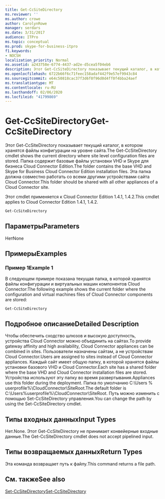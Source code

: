 ```yaml
---
title: Get-CcSiteDirectory
ms.reviewer: ''
ms.author: crowe
author: CarolynRowe
manager: serdars
ms.date: 3/31/2017
audience: ITPro
ms.topic: conceptual
ms.prod: skype-for-business-itpro
f1.keywords:
- NOCSH
localization_priority: Normal
ms.assetid: a243758e-6774-4437-ad2e-d5cea5f04eb6
description: Этот Get-CcSiteDirectory показывает текущий каталог, в котором хранятся файлы конфигурации на уровне сайта. Папка содержит базовые файлы установки VHD и Skype для бизнеса Cloud Connector Edition. Эта папка должна совместно работать со всеми другими устройствами сайта Cloud Connector.
ms.openlocfilehash: 6722b66f6c71feec158adaf442f9e57ef9943c84
ms.sourcegitcommit: e64c50818cac37f3d6f0f96d0d4ff0f4bba24aef
ms.translationtype: MT
ms.contentlocale: ru-RU
ms.lasthandoff: 02/06/2020
ms.locfileid: "41799869"
---
```

# <a name="get-ccsitedirectory"></a><span data-ttu-id="4ca55-105">Get-CcSiteDirectory</span><span class="sxs-lookup"><span data-stu-id="4ca55-105">Get-CcSiteDirectory</span></span>
 
<span data-ttu-id="4ca55-106">Этот Get-CcSiteDirectory показывает текущий каталог, в котором хранятся файлы конфигурации на уровне сайта.</span><span class="sxs-lookup"><span data-stu-id="4ca55-106">The Get-CcSiteDirectory cmdlet shows the current directory where site level configuration files are stored.</span></span> <span data-ttu-id="4ca55-107">Папка содержит базовые файлы установки VHD и Skype для бизнеса Cloud Connector Edition.</span><span class="sxs-lookup"><span data-stu-id="4ca55-107">The folder contains the base VHD and Skype for Business Cloud Connector Edition installation files.</span></span> <span data-ttu-id="4ca55-108">Эта папка должна совместно работать со всеми другими устройствами сайта Cloud Connector.</span><span class="sxs-lookup"><span data-stu-id="4ca55-108">This folder should be shared with all other appliances of a Cloud Connector site.</span></span>
  
<span data-ttu-id="4ca55-109">Этот cmdlet применяется к Cloud Connector Edition 1.4.1, 1.4.2.</span><span class="sxs-lookup"><span data-stu-id="4ca55-109">This cmdlet applies to Cloud Connector Edition 1.4.1, 1.4.2.</span></span>
  
```powershell
Get-CcSiteDirectory
```

## <a name="parameters"></a><span data-ttu-id="4ca55-110">Параметры</span><span class="sxs-lookup"><span data-stu-id="4ca55-110">Parameters</span></span>

<span data-ttu-id="4ca55-111">Нет</span><span class="sxs-lookup"><span data-stu-id="4ca55-111">None</span></span>
  
## <a name="examples"></a><span data-ttu-id="4ca55-112">Примеры</span><span class="sxs-lookup"><span data-stu-id="4ca55-112">Examples</span></span>
<span data-ttu-id="4ca55-113"><a name="Examples"> </a></span><span class="sxs-lookup"><span data-stu-id="4ca55-113"><a name="Examples"> </a></span></span>

### <a name="example-1"></a><span data-ttu-id="4ca55-114">Пример 1</span><span class="sxs-lookup"><span data-stu-id="4ca55-114">Example 1</span></span>

<span data-ttu-id="4ca55-115">В следующем примере показана текущая папка, в которой хранятся файлы конфигурации и виртуальных машин компонентов Cloud Connector:</span><span class="sxs-lookup"><span data-stu-id="4ca55-115">The following example shows the current folder where the configuration and virtual machines files of Cloud Connector components are stored:</span></span>
  
```powershell
Get-CcSiteDirectory
```

## <a name="detailed-description"></a><span data-ttu-id="4ca55-116">Подробное описание</span><span class="sxs-lookup"><span data-stu-id="4ca55-116">Detailed Description</span></span>
<span data-ttu-id="4ca55-117"><a name="DetailedDescription"> </a></span><span class="sxs-lookup"><span data-stu-id="4ca55-117"><a name="DetailedDescription"> </a></span></span>

<span data-ttu-id="4ca55-118">Чтобы обеспечить сходство шлюзов и высокую доступность, устройства Cloud Connector можно объединить на сайтах.</span><span class="sxs-lookup"><span data-stu-id="4ca55-118">To provide gateway affinity and high availability, Cloud Connector appliances can be combined in sites.</span></span> <span data-ttu-id="4ca55-119">Пользователи назначены сайтам, а не устройствам Cloud Connector.</span><span class="sxs-lookup"><span data-stu-id="4ca55-119">Users are assigned to sites instead of Cloud Connector appliances.</span></span> <span data-ttu-id="4ca55-120">Каждый сайт имеет общую папку, в которой хранятся файлы установки базового VHD и Cloud Connector.</span><span class="sxs-lookup"><span data-stu-id="4ca55-120">Each site has a shared folder where the base VHD and Cloud Connector installation files are stored.</span></span> <span data-ttu-id="4ca55-121">Устройства используют эту папку во время развертывания.</span><span class="sxs-lookup"><span data-stu-id="4ca55-121">Appliances use this folder during the deployment.</span></span> <span data-ttu-id="4ca55-122">Папка по умолчанию C:\Users \% userprofile%\CloudConnector\SiteRoot.</span><span class="sxs-lookup"><span data-stu-id="4ca55-122">The default folder is C:\Users\%userprofile%\CloudConnector\SiteRoot.</span></span> <span data-ttu-id="4ca55-123">Путь можно изменить с помощью Set-CcSiteDirectory управления.</span><span class="sxs-lookup"><span data-stu-id="4ca55-123">You can change the path by using the Set-CcSiteDirectory cmdlet.</span></span>
  
## <a name="input-types"></a><span data-ttu-id="4ca55-124">Типы входных данных</span><span class="sxs-lookup"><span data-stu-id="4ca55-124">Input Types</span></span>
<span data-ttu-id="4ca55-125"><a name="InputTypes"> </a></span><span class="sxs-lookup"><span data-stu-id="4ca55-125"><a name="InputTypes"> </a></span></span>

<span data-ttu-id="4ca55-126">Нет.</span><span class="sxs-lookup"><span data-stu-id="4ca55-126">None.</span></span> <span data-ttu-id="4ca55-127">Этот Get-CcSiteDirectory не принимает конвейерные входные данные.</span><span class="sxs-lookup"><span data-stu-id="4ca55-127">The Get-CcSiteDirectory cmdlet does not accept pipelined input.</span></span>
  
## <a name="return-types"></a><span data-ttu-id="4ca55-128">Типы возвращаемых данных</span><span class="sxs-lookup"><span data-stu-id="4ca55-128">Return Types</span></span>
<span data-ttu-id="4ca55-129"><a name="ReturnTypes"> </a></span><span class="sxs-lookup"><span data-stu-id="4ca55-129"><a name="ReturnTypes"> </a></span></span>

<span data-ttu-id="4ca55-130">Эта команда возвращает путь к файлу.</span><span class="sxs-lookup"><span data-stu-id="4ca55-130">This command returns a file path.</span></span>
  
## <a name="see-also"></a><span data-ttu-id="4ca55-131">См. также</span><span class="sxs-lookup"><span data-stu-id="4ca55-131">See also</span></span>
<span data-ttu-id="4ca55-132"><a name="ReturnTypes"> </a></span><span class="sxs-lookup"><span data-stu-id="4ca55-132"><a name="ReturnTypes"> </a></span></span>

[<span data-ttu-id="4ca55-133">Set-CcSiteDirectory</span><span class="sxs-lookup"><span data-stu-id="4ca55-133">Set-CcSiteDirectory</span></span>](set-ccsitedirectory.md)
  

